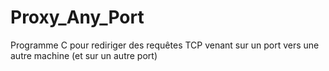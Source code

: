 # Proxy_Any_Port
Programme C pour rediriger des requêtes TCP venant sur un port vers une autre machine (et sur un autre port)
